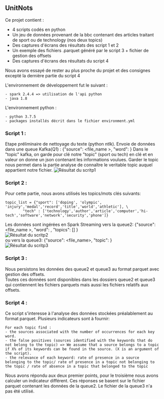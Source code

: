 ## UnitNots

Ce projet contient :
- 4 scripts codés en python
- Un jeu de données provenant de la bbc contenant des articles traitant de sport ou de technology (nos deux topics)
- Des captures d'écrans des résultats des script 1 et 2
- Un exemple des fichiers .parquet généré par le script 3 + fichier de gestion des offsets
- Des captures d'écrans des résultats du script 4

Nous avons essayé de rester au plus proche du projet et des consignes excepté la dernière partie du script 4

L'environnement de développement fut le suivant :
```
- spark 2.4.4 => utilisation de l'api python
- java 1.8
```

L'environnement python :
```
- python 3.7.5
- packages installés décrit dans le fichier environment.yml
```

### Script 1 : 
Etape préliminaire de nettoyage du texte (python ntlk).
Envoie de données dans une queue Kafka(Q1) : {"source": <file_name >, "word": <word>} 
Dans le "topic" kafka, on garde pour clé notre "topic" (sport ou tech) en clé et en valeur on donne un json contenant les informations voulues. Garder le topic nous permet dans la partie analyse de connaître le veritable topic auquel appartient notre fichier.
![Résultat du scritp1](https://github.com/LudovicGayet/UntieNots/blob/master/screenshot%20queue1.png)
  

### Script 2 : 
Pour cette partie, nous avons utilisés les topics/mots clés suivants:
```
topic_list = {"sport": ['doping', 'olympic', 'injury','medal','record','title','world','athletic'], \
		"tech" : ['technology','author','article','computer','hi-tech','software','network','security','phone']}
```
Les données sont ingérées en Spark Streaming vers la queue2: {"source": <file_name >, "word": <word>, "topics": [<topics>] } <br>
![Résultat du scritp2](https://github.com/LudovicGayet/UntieNots/blob/master/screenshot%20queue2.png)
<br>
ou vers la queue3: {"source": <file_name>, "topic": <topic>}
<br>
![Résultat du scritp3](https://github.com/LudovicGayet/UntieNots/blob/master/screenshot%20queue3.png)
<br>

### Script 3 : 
Nous persistons les données des queue2 et queue3 au format parquet avec gestion des offsets. <br>
Toutes ces données sont disponibles dans les dossiers queue2 et queue3 qui contiennent les fichiers parquets mais aussi les fichiers relatifs aux offsets. <br>

### Script 4 : 
Ce script s'interesse à l'analyse des données stockées préalablement au format parquet.
Plusieurs indicateurs sont à fournir:
```
For each topic find :
- the sources associated with the number of occurrences for each key word.
- the false positives (sources identified with the keywords that do not belong to the topic) => We assume that a source belongs to a topic if X% of its keywords can be found in the source. (X is an argument of the script).
- the relevance of each keyword: rate of presence in a source belonging to the topic/ rate of presence in a topic not belonging to the topic / rate of absence in a topic that belonged to the topic
```

Nous avons répondu aux deux premier points, pour le troisième nous avons calculer un indicateur différent.
Ces réponses se basent sur le fichier parquet contenant les données de la queue2. Le fichier de la queue3 n'a pas été utilisé.
